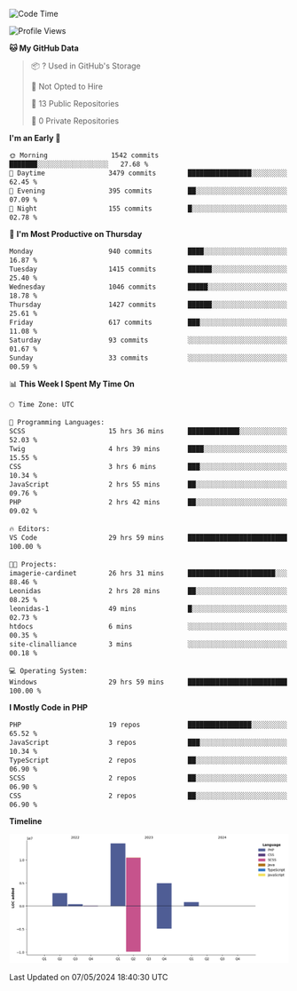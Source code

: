 <!--START_SECTION:waka-->
![Code Time](http://img.shields.io/badge/Code%20Time-1%2C660%20hrs%2015%20mins-blue)

![Profile Views](http://img.shields.io/badge/Profile%20Views-0-blue)

**🐱 My GitHub Data** 

> 📦 ? Used in GitHub's Storage 
 > 
> 🚫 Not Opted to Hire
 > 
> 📜 13 Public Repositories 
 > 
> 🔑 0 Private Repositories 
 > 
**I'm an Early 🐤** 

```text
🌞 Morning                1542 commits        ███████░░░░░░░░░░░░░░░░░░   27.68 % 
🌆 Daytime                3479 commits        ████████████████░░░░░░░░░   62.45 % 
🌃 Evening                395 commits         ██░░░░░░░░░░░░░░░░░░░░░░░   07.09 % 
🌙 Night                  155 commits         █░░░░░░░░░░░░░░░░░░░░░░░░   02.78 % 
```
📅 **I'm Most Productive on Thursday** 

```text
Monday                   940 commits         ████░░░░░░░░░░░░░░░░░░░░░   16.87 % 
Tuesday                  1415 commits        ██████░░░░░░░░░░░░░░░░░░░   25.40 % 
Wednesday                1046 commits        █████░░░░░░░░░░░░░░░░░░░░   18.78 % 
Thursday                 1427 commits        ██████░░░░░░░░░░░░░░░░░░░   25.61 % 
Friday                   617 commits         ███░░░░░░░░░░░░░░░░░░░░░░   11.08 % 
Saturday                 93 commits          ░░░░░░░░░░░░░░░░░░░░░░░░░   01.67 % 
Sunday                   33 commits          ░░░░░░░░░░░░░░░░░░░░░░░░░   00.59 % 
```


📊 **This Week I Spent My Time On** 

```text
🕑︎ Time Zone: UTC

💬 Programming Languages: 
SCSS                     15 hrs 36 mins      █████████████░░░░░░░░░░░░   52.03 % 
Twig                     4 hrs 39 mins       ████░░░░░░░░░░░░░░░░░░░░░   15.55 % 
CSS                      3 hrs 6 mins        ███░░░░░░░░░░░░░░░░░░░░░░   10.34 % 
JavaScript               2 hrs 55 mins       ██░░░░░░░░░░░░░░░░░░░░░░░   09.76 % 
PHP                      2 hrs 42 mins       ██░░░░░░░░░░░░░░░░░░░░░░░   09.02 % 

🔥 Editors: 
VS Code                  29 hrs 59 mins      █████████████████████████   100.00 % 

🐱‍💻 Projects: 
imagerie-cardinet        26 hrs 31 mins      ██████████████████████░░░   88.46 % 
Leonidas                 2 hrs 28 mins       ██░░░░░░░░░░░░░░░░░░░░░░░   08.25 % 
leonidas-1               49 mins             █░░░░░░░░░░░░░░░░░░░░░░░░   02.73 % 
htdocs                   6 mins              ░░░░░░░░░░░░░░░░░░░░░░░░░   00.35 % 
site-clinalliance        3 mins              ░░░░░░░░░░░░░░░░░░░░░░░░░   00.18 % 

💻 Operating System: 
Windows                  29 hrs 59 mins      █████████████████████████   100.00 % 
```

**I Mostly Code in PHP** 

```text
PHP                      19 repos            ████████████████░░░░░░░░░   65.52 % 
JavaScript               3 repos             ███░░░░░░░░░░░░░░░░░░░░░░   10.34 % 
TypeScript               2 repos             ██░░░░░░░░░░░░░░░░░░░░░░░   06.90 % 
SCSS                     2 repos             ██░░░░░░░░░░░░░░░░░░░░░░░   06.90 % 
CSS                      2 repos             ██░░░░░░░░░░░░░░░░░░░░░░░   06.90 % 
```



**Timeline**

![Lines of Code chart](https://raw.githubusercontent.com/tahar-elgunaoui/tahar-elgunaoui/main/assets/bar_graph.png)


 Last Updated on 07/05/2024 18:40:30 UTC
<!--END_SECTION:waka-->
